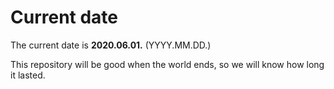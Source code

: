 # Current date

The current date is **2020.06.01.** (YYYY.MM.DD.)

This repository will be good when the world ends, so we will know how long it lasted.
